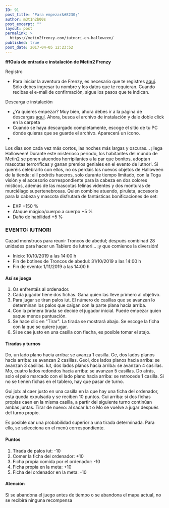 ```yaml
---
ID: 91
post_title: 'Para empezar&#8230;'
author: m3t1n2b00s
post_excerpt: ""
layout: post
permalink: >
  https://metin2frenzy.com/iutnori-en-halloween/
published: true
post_date: 2017-04-05 12:23:52
---
```

<div>
<div class="c0155">

<strong>fffGuía de entrada e instalación de Metin2 Frenzy</strong>

Registro
<ul>
 	<li>Para iniciar la aventura de Frenzy, es necesario que te registres <a href="https://metin2frenzy.com/my-account/">aquí</a>. Sólo debes ingresar tu nombre y los datos que te requieran. Cuando recibas el e-mail de confirmación, sigue los pasos que te indican.</li>
</ul>
Descarga e instalación
<ul>
 	<li>¿Ya quieres empezar? Muy bien, ahora debes ir a la página de descargas <a href="https://metin2frenzy.com/my-account/">aquí</a>. Ahora, busca el archivo de instalación y dale doble click en la carpeta</li>
 	<li>Cuando se haya descargado completamente, escoge el sitio de tu PC donde quieras que se guarde el archivo. Aparecerá un ícono.</li>
 	<li></li>
</ul>
Los días son cada vez más cortos, las noches más largas y oscuras… ¡llega Halloween! Durante este misterioso periodo, los habitantes del mundo de Metin2 se ponen atuendos horripilantes a la par que bonitos, adoptan mascotas terroríficas y ganan premios geniales en el evento de Iutnori.
Si queréis celebrarlo con ellos, no os perdáis los nuevos objetos de Halloween de la tienda: allí podréis haceros, solo durante tiempo limitado, con la Toga visión y el accesorio correspondiente para la cabeza en dos colores místicos, además de las mascotas felinas videntes y dos monturas de murciélago supertenebrosas. Quien combine atuendo, piruleta, accesorio para la cabeza y mascota disfrutará de fantásticas bonificaciones de set:
<ul>
 	<li>EXP +150 %</li>
 	<li>Ataque mágico/cuerpo a cuerpo +5 %</li>
 	<li>Daño de habilidad +5 %</li>
</ul>
<h3 id="eventoiutnori">EVENTO: IUTNORI</h3>
Cazad monstruos para reunir Troncos de abedul; después combinad 28 unidades para hacer un Tablero de Iutnori… ¡y que comience la diversión!
<ul>
 	<li>Inicio: 10/10/2019 a las 14:00 h</li>
 	<li>Fin de botines de Troncos de abedul: 31/10/2019 a las 14:00 h</li>
 	<li>Fin de evento: 1/11/2019 a las 14:00 h</li>
</ul>
<h4 id="assejuega">Así se juega</h4>
<ol>
 	<li>Os enfrentáis al ordenador.</li>
 	<li>Cada jugador tiene dos fichas. Gana quien las lleve primero al objetivo.</li>
 	<li>Para jugar se tiran palos iut. El número de casillas que se avanzan lo determinan los palos que caigan con la parte plana hacia arriba.</li>
 	<li>Con la primera tirada se decide el jugador inicial. Puede empezar quien saque menos puntuación.</li>
 	<li>Se hace clic en "Tirar". La tirada se mostrará abajo. Se escoge la ficha con la que se quiere jugar.</li>
 	<li>Si se cae justo en una casilla con flecha, es posible tomar el atajo.</li>
</ol>
<h4 id="tiradasyturnos">Tiradas y turnos</h4>
Do, un lado plano hacia arriba: se avanza 1 casilla.
Ge, dos lados planos hacia arriba: se avanzan 2 casillas.
Geol, dos lados planos hacia arriba: se avanzan 3 casillas.
Iut, dos lados planos hacia arriba: se avanzan 4 casillas.
Mo, cuatro lados redondos hacia arriba: se avanzan 5 casillas.
Do atrás, solo el palo marcado con el lado plano hacia arriba: se retrocede 1 casilla. Si no se tienen fichas en el tablero, hay que pasar de turno.

Gui job: al caer justo en una casilla en la que hay una ficha del ordenador, esta queda expulsada y se reciben 10 puntos.
Gui arriba: si dos fichas propias caen en la misma casilla, a partir del siguiente turno continúan ambas juntas.
Tirar de nuevo: al sacar Iut o Mo se vuelve a jugar después del turno propio.

Es posible dar una probabilidad superior a una tirada determinada. Para ello, se selecciona en el menú correspondiente.
<h4 id="puntos">Puntos</h4>
<ol>
 	<li>Tirada de palos iut: -10</li>
 	<li>Comer la ficha del ordenador: +10</li>
 	<li>Ficha propia comida por el ordenador: -10</li>
 	<li>Ficha propia en la meta: +10</li>
 	<li>Ficha del ordenador en la meta: -10</li>
</ol>
<h4 id="atencin">Atención</h4>
Si se abandona el juego antes de tiempo o se abandona el mapa actual, no se recibirá ninguna recompensa

</div>
</div>
<div class="jfk-bubble gtx-bubble" style="visibility: visible; left: 106px; top: 356px; opacity: 1;" role="alertdialog" aria-describedby="bubble-2">
<div class="jfk-bubble-closebtn-id jfk-bubble-closebtn" tabindex="0" role="button" aria-label="Close"></div>
<div class="jfk-bubble-arrow-id jfk-bubble-arrow jfk-bubble-arrowup" style="left: 111px;">
<div class="jfk-bubble-arrowimplbefore"></div>
<div class="jfk-bubble-arrowimplafter"></div>
</div>
</div>